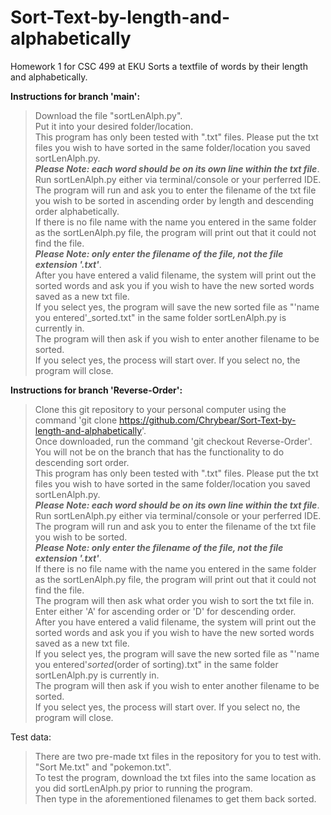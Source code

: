 # Sort-Text-by-length-and-alphabetically
Homework 1 for CSC 499 at EKU
Sorts a textfile of words by their length and alphabetically.

**Instructions for branch 'main':**  
>Download the file "sortLenAlph.py".  
Put it into your desired folder/location.  
This program has only been tested with ".txt" files. Please put the txt files you wish to have sorted in the same folder/location you saved sortLenAlph.py.     
***Please Note: each word should be on its own line within the txt file***.     
Run sortLenAlph.py either via terminal/console or your perferred IDE.    
The program will run and ask you to enter the filename of the txt file you wish to be sorted in ascending order by length and descending order alphabetically.      
If there is no file name with the name you entered in the same folder as the sortLenAlph.py file, the program will print out that it could not find the file.  
***Please Note: only enter the filename of the file, not the file extension '.txt'***.  
After you have entered a valid filename, the system will print out the sorted words and ask you if you wish to have the new sorted words saved as a new txt file.  
If you select yes, the program will save the new sorted file as "'name you entered'_sorted.txt" in the same folder sortLenAlph.py is currently in.  
The program will then ask if you wish to enter another filename to be sorted.  
If you select yes, the process will start over. If you select no, the program will close.  

**Instructions for branch 'Reverse-Order':**  
>Clone this git repository to your personal computer using the command 'git clone https://github.com/Chrybear/Sort-Text-by-length-and-alphabetically'.  
Once downloaded, run the command 'git checkout Reverse-Order'.  
You will not be on the branch that has the functionality to do descending sort order.  
This program has only been tested with ".txt" files. Please put the txt files you wish to have sorted in the same folder/location you saved sortLenAlph.py.     
***Please Note: each word should be on its own line within the txt file***.     
Run sortLenAlph.py either via terminal/console or your perferred IDE.    
The program will run and ask you to enter the filename of the txt file you wish to be sorted.   
***Please Note: only enter the filename of the file, not the file extension '.txt'***.       
If there is no file name with the name you entered in the same folder as the sortLenAlph.py file, the program will print out that it could not find the file.  
The program will then ask what order you wish to sort the txt file in. Enter either 'A' for ascending order or 'D' for descending order.  
After you have entered a valid filename, the system will print out the sorted words and ask you if you wish to have the new sorted words saved as a new txt file.  
If you select yes, the program will save the new sorted file as "'name you entered'_sorted_(order of sorting).txt" in the same folder sortLenAlph.py is currently in.  
The program will then ask if you wish to enter another filename to be sorted.  
If you select yes, the process will start over. If you select no, the program will close. 





Test data: 
>There are two pre-made txt files in the repository for you to test with. "Sort Me.txt" and "pokemon.txt".  
To test the program, download the txt files into the same location as you did sortLenAlph.py prior to running the program.  
Then type in the aforementioned filenames to get them back sorted.  
